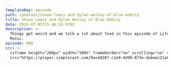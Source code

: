 ```yaml
---
templateKey: episode
path: /podcast/shane-lewis-and-dylan-wesley-of-blue-oddity
title: Shane Lewis and Dylan Wesley of Blue Oddity
date: 2019-07-05T15:46:24.978Z
description: >-
  Things get weird and we talk a lot about food in this episode of Life Through
  Music.
episode: 008
src: >-
  <iframe height="200px" width="100%" frameborder="no" scrolling="no" seamless
  src="https://player.simplecast.com/9ace0287-c1e9-4d98-873e-dabeac21a67f?dark=false"></iframe>
---
```

